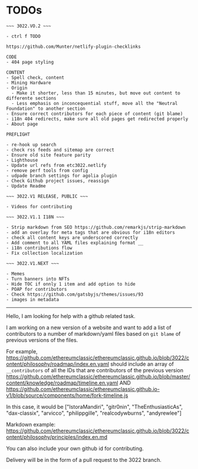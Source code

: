 # TODOs

```
~~~ 3022.VO.2 ~~~

- ctrl f TODO

https://github.com/Munter/netlify-plugin-checklinks

CODE
- 404 page styling

CONTENT
- Spell check, content
- Mining Hardware
- Origin
  - Make it shorter, less than 15 minutes, but move out content to differente sections
  - Less emphasis on inconcequential stuff, move all the "Neutral Foundation" to another section
- Ensure correct contributors for each piece of content (git blame)
- i18n 404 redirects, make sure all old pages get redirected properly
- About page

PREFLIGHT

- re-hook up search
- check rss feeds and sitemap are correct
- Ensure old site feature parity
- Lighthouse
- Update url refs from etc3022.netlify
- remove perf tools from config
- udpade branch settings for agolia plugin
- Check Github project issues, reassign
- Update Readme

~~~ 3022.V1 RELEASE, PUBLIC ~~~

- Videos for contributing

~~~ 3022.V1.1 I18N ~~~

- Strip markdown from SEO https://github.com/remarkjs/strip-markdown
- add an overlay for meta tags that are obvious for i18n editors
- check all content keys are underscored correctly
- Add comment to all YAML files explaining format __
- i18n contributions flow
- Fix collection localization

~~~ 3022.V1.NEXT ~~~

- Memes
- Turn banners into NFTs
- Hide TOC if onnly 1 item and add option to hide
- POAP for contributors
- Check https://github.com/gatsbyjs/themes/issues/93
- images in metadata
```

---

Hello, I am looking for help with a github related task.

I am working on a new version of a website and want to add a list of contributors to a number of markdown/yaml files based on `git blame` of previous versions of the files.

For example, https://github.com/ethereumclassic/ethereumclassic.github.io/blob/3022/content/philosophy/roadmap/index.en.yaml
should include an array of `__contributors` of all the IDs that are contributors of the previous version https://github.com/ethereumclassic/ethereumclassic.github.io/blob/master/content/knowledge/roadmap/timeline.en.yaml AND https://github.com/ethereumclassic/ethereumclassic.github.io-v1/blob/source/components/home/fork-timeline.js

In this case, it would be ["IstoraMandiri", "gitr0nin", "TheEnthusiasticAs", "dax-classix", "arvicco", "philippgille", "realcodywburns", "andyrewlee"]

Markdown example: https://github.com/ethereumclassic/ethereumclassic.github.io/blob/3022/content/philosophy/principles/index.en.md

You can also include your own github id for contributing.

Delivery will be in the form of a pull request to the 3022 branch.
